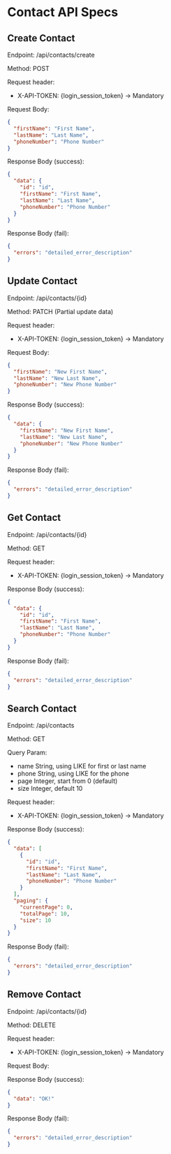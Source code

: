 # Contact API Specs

## Create Contact

Endpoint: /api/contacts/create

Method: POST

Request header:

- X-API-TOKEN: {login_session_token} -> Mandatory

Request Body:

```json
{
  "firstName": "First Name",
  "lastName": "Last Name",
  "phoneNumber": "Phone Number"
}
```

Response Body (success):

```json
{
  "data": {
    "id": "id",
    "firstName": "First Name",
    "lastName": "Last Name",
    "phoneNumber": "Phone Number"
  }
}
```

Response Body (fail):

```json
{
  "errors": "detailed_error_description"
}
```

## Update Contact

Endpoint: /api/contacts/{id}

Method: PATCH (Partial update data)

Request header:

- X-API-TOKEN: {login_session_token} -> Mandatory

Request Body:

```json
{
  "firstName": "New First Name",
  "lastName": "New Last Name",
  "phoneNumber": "New Phone Number"
}
```

Response Body (success):

```json
{
  "data": {
    "firstName": "New First Name",
    "lastName": "New Last Name",
    "phoneNumber": "New Phone Number"
  }
}
```

Response Body (fail):

```json
{
  "errors": "detailed_error_description"
}
```

## Get Contact

Endpoint: /api/contacts/{id}

Method: GET

Request header:

- X-API-TOKEN: {login_session_token} -> Mandatory

Response Body (success):

```json
{
  "data": {
    "id": "id",
    "firstName": "First Name",
    "lastName": "Last Name",
    "phoneNumber": "Phone Number"
  }
}
```

Response Body (fail):

```json
{
  "errors": "detailed_error_description"
}
```

## Search Contact

Endpoint: /api/contacts

Method: GET

Query Param:

- name String, using LIKE for first or last name
- phone String, using LIKE for the phone
- page Integer, start from 0 (default)
- size Integer, default 10

Request header:

- X-API-TOKEN: {login_session_token} -> Mandatory

Response Body (success):

```json
{
  "data": [
    {
      "id": "id",
      "firstName": "First Name",
      "lastName": "Last Name",
      "phoneNumber": "Phone Number"
    }
  ],
  "paging": {
    "currentPage": 0,
    "totalPage": 10,
    "size": 10
  }
}
```

Response Body (fail):

```json
{
  "errors": "detailed_error_description"
}
```

## Remove Contact

Endpoint: /api/contacts/{id}

Method: DELETE

Request header:

- X-API-TOKEN: {login_session_token} -> Mandatory

Request Body:

Response Body (success):

```json
{
  "data": "OK!"
}
```

Response Body (fail):

```json
{
  "errors": "detailed_error_description"
}
```
